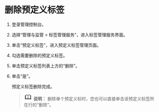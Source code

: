 # 删除预定义标签<a name="zh-cn_topic_0056266273"></a>

1.  登录管理控制台。
2.  选择“管理与监管 \> 标签管理服务”，进入标签管理服务界面。
3.  单击“预定义标签”，进入预定义标签管理页面。
4.  勾选需要删除的预定义标签。
5.  单击预定义标签列表上方的“删除”。
6.  单击“是”。

    预定义标签删除完成。

    >![](public_sys-resources/icon-note.gif) **说明：** 
    >删除单个预定义标时，您也可以直接单击该预定义标签所在行的“删除”。


